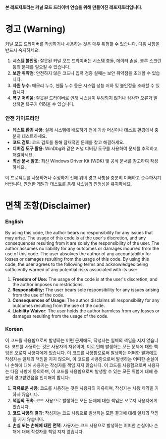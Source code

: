 **본 레포지토리는 커널 모드 드라이버 연습을 위해 만들어진 레포지토리입니다.**

# 경고 (Warning)

커널 모드 드라이버를 작성하거나 사용하는 것은 매우 위험할 수 있습니다. 다음 사항을 반드시 숙지하세요:

1. **시스템 불안정**: 잘못된 커널 모드 드라이버는 시스템 충돌, 데이터 손실, 블루 스크린 등의 문제를 일으킬 수 있습니다.
2. **보안 취약점**: 안전하지 않은 코드나 입력 검증 실패는 보안 취약점을 초래할 수 있습니다.
3. **자원 누수**: 메모리 누수, 핸들 누수 등은 시스템 성능 저하 및 불안정을 초래할 수 있습니다.
4. **복구 어려움**: 잘못된 드라이버로 인해 시스템이 부팅되지 않거나 심각한 오류가 발생하면 복구가 어려울 수 있습니다.

### 안전 가이드라인

- **테스트 환경 사용**: 실제 시스템에 배포하기 전에 가상 머신이나 테스트 환경에서 충분히 테스트하세요.
- **코드 검토**: 코드 검토를 통해 잠재적인 문제를 찾고 해결하세요.
- **디버깅 도구 활용**: WinDbg와 같은 커널 디버깅 도구를 사용하여 문제를 추적하고 해결하세요.
- **최신 문서 참조**: 최신 Windows Driver Kit (WDK) 및 공식 문서를 참고하여 작성하세요.

이 프로젝트를 사용하거나 수정하기 전에 위의 경고 사항을 충분히 이해하고 준수하시기 바랍니다. 안전한 개발과 테스트를 통해 시스템의 안정성을 유지하세요.

# **면책 조항(Disclaimer)**
### English
By using this code, the author bears no responsibility for any issues that may arise. The usage of this code is at the user's discretion, and any consequences resulting from it are solely the responsibility of the user. The author assumes no liability for any outcomes or damages incurred from the use of this code. The user absolves the author of any accountability for losses or damages resulting from the usage of this code. By using this code, the user agrees to the following terms and acknowledges being sufficiently warned of any potential risks associated with its use:

1. **Freedom of Use:** The usage of the code is at the user's discretion, and the author imposes no restrictions.
2. **Responsibility:** The user bears sole responsibility for any issues arising from the use of the code.
3. **Consequences of Usage:** The author disclaims all responsibility for any outcomes resulting from the use of the code.
4. **Liability Waiver:** The user holds the author harmless from any losses or damages resulting from the usage of the code.

### Korean
이 코드를 사용함으로써 발생하는 어떤 문제에도, 작성자는 일체의 책임을 지지 않습니다. 코드를 사용하는 것은 사용자의 자유이며, 이로 인해 발생하는 모든 문제에 대한 책임은 오로지 사용자에게 있습니다. 이 코드를 사용함으로써 발생하는 어떠한 결과에도 작성자는 일체의 책임을 지지 않으며, 이 코드를 사용함으로써 발생하는 어떠한 손실이나 손해에 대해 사용자는 작성자를 책임 지지 않습니다. 이 코드를 사용함으로써 사용자는 다음 사항에 동의하며, 이 코드를 사용함으로써 발생할 수 있는 모든 위험에 대해 충분히 경고받았음을 인지해야 합니다:

1. **자유로운 사용**: 코드를 사용하는 것은 사용자의 자유이며, 작성자는 사용 제약을 가하지 않습니다.
2. **책임의 귀속**: 코드 사용으로 발생하는 모든 문제에 대한 책임은 오로지 사용자에게 있습니다.
3. **코드 사용의 결과**: 작성자는 코드 사용으로 발생하는 모든 결과에 대해 일체의 책임을 지지 않습니다.
4. **손실 또는 손해에 대한 면책**: 사용자는 코드 사용으로 발생하는 어떠한 손실이나 손해에 대해 작성자를 책임 지지 않습니다.
